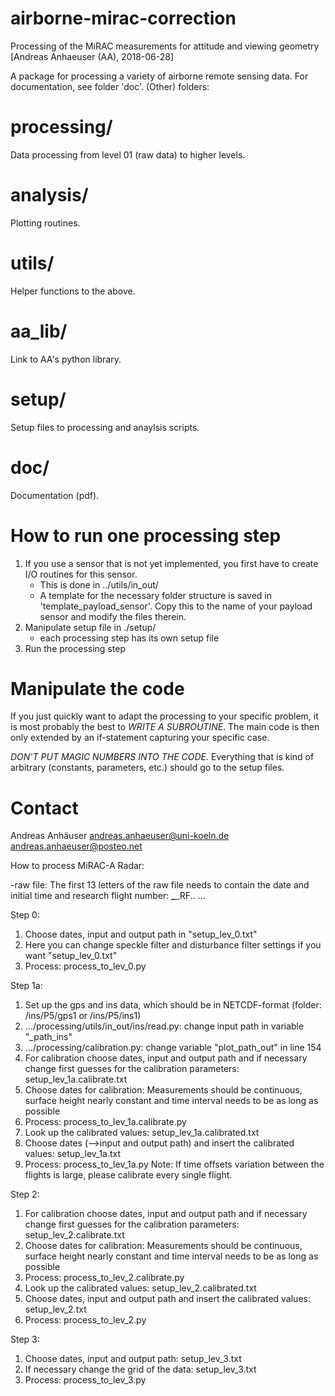# airborne-mirac-correction
Processing of the MiRAC measurements for attitude and viewing geometry
[Andreas Anhaeuser (AA), 2018-06-28]
 
A package for processing a variety of airborne remote sensing data. For
documentation, see folder 'doc'.  (Other) folders:

processing/
===========
Data processing from level 01 (raw data) to higher levels.

analysis/
=========
Plotting routines.

utils/
======
Helper functions to the above.

aa_lib/
=======
Link to AA's python library.

setup/
======
Setup files to processing and anaylsis scripts.

doc/
====
Documentation (pdf).

How to run one processing step
==============================

1) If you use a sensor that is not yet implemented, you first have to create
   I/O routines for this sensor.
   - This is done in ../utils/in_out/
   - A template for the necessary folder structure is saved in
     'template_payload_sensor'. Copy this to the name of your payload sensor
     and modify the files therein.
2) Manipulate setup file in ./setup/
   - each processing step has its own setup file
3) Run the processing step



Manipulate the code
===================
If you just quickly want to adapt the processing to your specific problem, it
is most probably the best to *WRITE A SUBROUTINE*. The main code is then only
extended by an if-statement capturing your specific case.

*DON'T PUT MAGIC NUMBERS INTO THE CODE.* Everything that is kind of arbitrary
(constants, parameters, etc.) should go to the setup files.


Contact
=======
Andreas Anhäuser
<andreas.anhaeuser@uni-koeln.de>
<andreas.anhaeuser@posteo.net>

How to process MiRAC-A Radar:

-raw file: The first 13 letters of the raw file needs to contain the date and initial time and research flight number: ******_******_RF.. ...

Step 0:
1. Choose dates, input and output path in "setup_lev_0.txt"  
2. Here you can change speckle filter and disturbance filter settings if you want "setup_lev_0.txt" 
3. Process: process_to_lev_0.py

Step 1a:
1. Set up the gps and ins data, which should be in NETCDF-format (folder: /ins/P5/gps1 or /ins/P5/ins1)
2. .../processing/utils/in_out/ins/read.py: change input path in variable "_path_ins"
3. .../processing/calibration.py: change variable "plot_path_out" in line 154
3. For calibration choose dates, input and output path and if necessary change first guesses for the calibration parameters: setup_lev_1a.calibrate.txt
4. Choose dates for calibration: Measurements should be continuous, surface height nearly constant and time interval needs to be as long as possible
5. Process: process_to_lev_1a.calibrate.py
6. Look up the calibrated values: setup_lev_1a.calibrated.txt
7. Choose dates (-->input and output path) and insert the calibrated values: setup_lev_1a.txt 
8. Process: process_to_lev_1a.py
Note: If time offsets variation between the flights is large, please calibrate every single flight.

Step 2:
1. For calibration choose dates, input and output path and if necessary change first guesses for the calibration parameters: setup_lev_2.calibrate.txt
2. Choose dates for calibration: Measurements should be continuous, surface height nearly constant and time interval needs to be as long as possible
3. Process: process_to_lev_2.calibrate.py 
4. Look up the calibrated values: setup_lev_2.calibrated.txt
5. Choose dates, input and output path and insert the calibrated values: setup_lev_2.txt
6. Process: process_to_lev_2.py

Step 3: 
1. Choose dates, input and output path: setup_lev_3.txt
2. If necessary change the grid of the data: setup_lev_3.txt
3. Process: process_to_lev_3.py
